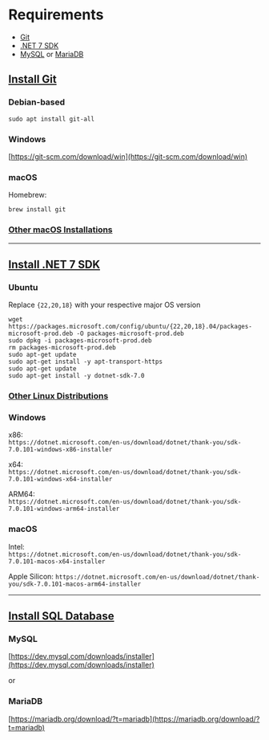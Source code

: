 # Requirements  

- [Git](https://git-scm.com/book/en/v2/Getting-Started-Installing-Git)  
- [.NET 7 SDK](https://dotnet.microsoft.com/download/dotnet/7.0)  
- [MySQL](https://dev.mysql.com/downloads/mysql/) or [MariaDB](https://mariadb.org/download/?t=mariadb&p=mariadb)  


## <u>Install Git</u>  
### Debian-based  
```sudo apt install git-all```  
### Windows  
[https://git-scm.com/download/win](https://git-scm.com/download/win)  
### macOS  
Homebrew:
```
brew install git
```  
### [Other macOS Installations](https://git-scm.com/download/mac)  

<hr>

## <u>Install .NET 7 SDK</u>  
### Ubuntu  
Replace `{22,20,18}` with your respective major OS version  
```
wget https://packages.microsoft.com/config/ubuntu/{22,20,18}.04/packages-microsoft-prod.deb -O packages-microsoft-prod.deb
sudo dpkg -i packages-microsoft-prod.deb
rm packages-microsoft-prod.deb
sudo apt-get update
sudo apt-get install -y apt-transport-https
sudo apt-get update
sudo apt-get install -y dotnet-sdk-7.0
```
### [Other Linux Distributions](https://learn.microsoft.com/en-us/dotnet/core/install/linux)  

### Windows  
x86:  
```https://dotnet.microsoft.com/en-us/download/dotnet/thank-you/sdk-7.0.101-windows-x86-installer```  

x64:  
```https://dotnet.microsoft.com/en-us/download/dotnet/thank-you/sdk-7.0.101-windows-x64-installer``` 

ARM64:  
```https://dotnet.microsoft.com/en-us/download/dotnet/thank-you/sdk-7.0.101-windows-arm64-installer```

### macOS  
Intel:  
```https://dotnet.microsoft.com/en-us/download/dotnet/thank-you/sdk-7.0.101-macos-x64-installer```

Apple Silicon:
```https://dotnet.microsoft.com/en-us/download/dotnet/thank-you/sdk-7.0.101-macos-arm64-installer```

<hr>

## <u>Install SQL Database</u>  

### MySQL  
[https://dev.mysql.com/downloads/installer](https://dev.mysql.com/downloads/installer)  

or

### MariaDB  
[https://mariadb.org/download/?t=mariadb](https://mariadb.org/download/?t=mariadb)
